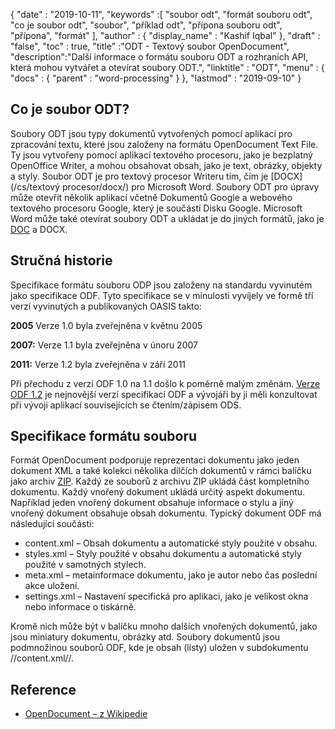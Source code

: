 {
  "date" : "2019-10-11",
  "keywords" :[ "soubor odt", "formát souboru odt", "co je soubor odt", "soubor", "příklad odt", "přípona souboru odt", "přípona", "formát" ],
  "author" : {
    "display_name" : "Kashif Iqbal"
},
  "draft" : "false",
  "toc" : true,
  "title" :"ODT - Textový soubor OpenDocument",
  "description":"Další informace o formátu souboru ODT a rozhraních API, která mohou vytvářet a otevírat soubory ODT.",
  "linktitle" : "ODT",
  "menu" : {
    "docs" : {
      "parent" : "word-processing"
}
},
  "lastmod" : "2019-09-10"
}

## Co je soubor ODT?

Soubory ODT jsou typy dokumentů vytvořených pomocí aplikací pro zpracování textu, které jsou založeny na formátu OpenDocument Text File. Ty jsou vytvořeny pomocí aplikací textového procesoru, jako je bezplatný OpenOffice Writer, a mohou obsahovat obsah, jako je text, obrázky, objekty a styly. Soubor ODT je pro textový procesor Writeru tím, čím je [DOCX](/cs/textový procesor/docx/) pro Microsoft Word. Soubory ODT pro úpravy může otevřít několik aplikací včetně Dokumentů Google a webového textového procesoru Google, který je součástí Disku Google. Microsoft Word může také otevírat soubory ODT a ukládat je do jiných formátů, jako je [DOC](/cs/word-processing/doc/) a DOCX.

## Stručná historie ##

Specifikace formátu souboru ODP jsou založeny na standardu vyvinutém jako specifikace ODF. Tyto specifikace se v minulosti vyvíjely ve formě tří verzí vyvinutých a publikovaných OASIS takto:

**2005** Verze 1.0 byla zveřejněna v květnu 2005

**2007:** Verze 1.1 byla zveřejněna v únoru 2007

**2011:** Verze 1.2 byla zveřejněna v září 2011

Při přechodu z verzí ODF 1.0 na 1.1 došlo k poměrně malým změnám. [Verze ODF 1.2](https://www.oasis-open.org/standards#opendocumentv1.2) je nejnovější verzí specifikací ODF a vývojáři by ji měli konzultovat při vývoji aplikací souvisejících se čtením/zápisem ODS.

## Specifikace formátu souboru ##

Formát OpenDocument podporuje reprezentaci dokumentu jako jeden dokument XML a také kolekci několika dílčích dokumentů v rámci balíčku jako archiv [ZIP](/cs/compression/zip/). Každý ze souborů z archivu ZIP ukládá část kompletního dokumentu. Každý vnořený dokument ukládá určitý aspekt dokumentu. Například jeden vnořený dokument obsahuje informace o stylu a jiný vnořený dokument obsahuje obsah dokumentu. Typický dokument ODF má následující součásti:

* content.xml – Obsah dokumentu a automatické styly použité v obsahu.
* styles.xml – Styly použité v obsahu dokumentu a automatické styly použité v samotných stylech.
* meta.xml – metainformace dokumentu, jako je autor nebo čas poslední akce uložení.
* settings.xml – Nastavení specifická pro aplikaci, jako je velikost okna nebo informace o tiskárně.

Kromě nich může být v balíčku mnoho dalších vnořených dokumentů, jako jsou miniatury dokumentu, obrázky atd. Soubory dokumentů jsou podmnožinou souborů ODF, kde je obsah (listy) uložen v subdokumentu //content.xml//.

## Reference ##

* [OpenDocument – z Wikipedie](https://en.wikipedia.org/wiki/OpenDocument)


